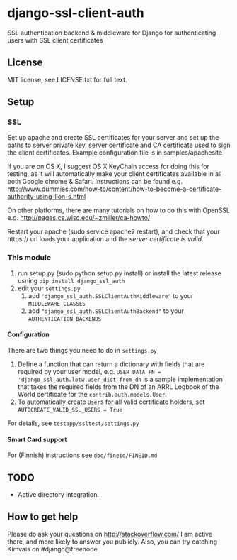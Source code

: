 django-ssl-client-auth
======================

SSL authentication backend &amp; middleware for Django for authenticating users with SSL client certificates

## License

MIT license, see LICENSE.txt for full text.

## Setup

### SSL

Set up apache and create SSL certificates for your server and set up the paths
to server private key, server certificate and CA certificate used to sign
the client certificates. Example configuration file is in samples/apachesite

If you are on OS X, I suggest OS X KeyChain access for doing this for
testing, as it will automatically make your client certificates available in
all both Google chrome & Safari. Instructions can be found e.g.
http://www.dummies.com/how-to/content/how-to-become-a-certificate-authority-using-lion-s.html

On other platforms, there are many tutorials on how to do this with OpenSSL
e.g. http://pages.cs.wisc.edu/~zmiller/ca-howto/

Restart your apache (sudo service apache2 restart), and check that your
https:// url loads your application and the _server certificate is valid_.

### This module

1. run setup.py (sudo python setup.py install) or install the latest release usning `pip install django_ssl_auth `
2. edit your `settings.py`
    1. add `"django_ssl_auth.SSLClientAuthMiddleware"` to your `MIDDLEWARE_CLASSES`
    2. add `"django_ssl_auth.SSLClientAuthBackend"` to your `AUTHENTICATION_BACKENDS`

#### Configuration 
There are two things you need to do in `settings.py`

1. Define a function that can return a dictionary with fields that
are required by your user model, e.g. `USER_DATA_FN = 'django_ssl_auth.lotw.user_dict_from_dn` is a sample implementation that takes the required fields from the DN of an ARRL Logbook of the World certificate for the `contrib.auth.models.User`.
2. To automatically create `User`s for all valid certificate holders, set `AUTOCREATE_VALID_SSL_USERS = True`

For details, see `testapp/ssltest/settings.py`

#### Smart Card support

For (Finnish) instructions see `doc/fineid/FINEID.md`


## TODO

* Active directory integration.

## How to get help

Please do ask your questions on http://stackoverflow.com/
I am active there, and more likely to answer you publicly.
Also, you can try catching Kimvais on #django@freenode

